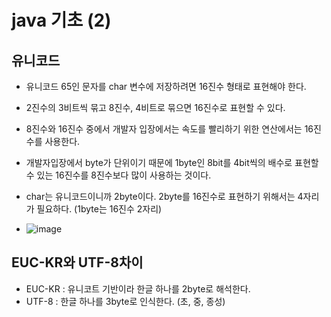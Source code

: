 # java 기초 (2)

## 유니코드
- 유니코드 65인 문자를 char 변수에 저장하려면 16진수 형태로 표현해야 한다.
- 2진수의 3비트씩 묶고 8진수, 4비트로 묶으면 16진수로 표현할 수 있다. 

- 8진수와 16진수 중에서 개발자 입장에서는 속도를 빨리하기 위한 연산에서는 16진수를 사용한다. 
- 개발자입장에서 byte가 단위이기 때문에 1byte인 8bit를 4bit씩의 배수로 표현할 수 있는 16진수를 8진수보다 많이 사용하는 것이다. 

- char는 유니코드이니까 2byte이다. 2byte를 16진수로 표현하기 위해서는 4자리가 필요하다. (1byte는 16진수 2자리)
- ![image](https://user-images.githubusercontent.com/77392444/110401492-00787280-80bd-11eb-9d8d-8db1041b29b1.png)

## EUC-KR와 UTF-8차이
- EUC-KR : 유니코트 기반이라 한글 하나를 2byte로 해석한다. 
- UTF-8 : 한글 하나를 3byte로 인식한다. (초, 중, 종성)
